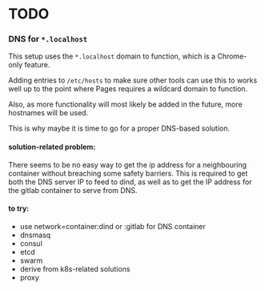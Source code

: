 # TODO

### DNS for `*.localhost`
This setup uses the `*.localhost` domain to function, which is a Chrome-only
feature.

Adding entries to `/etc/hosts` to make sure other tools can use this to works
well up to the point where Pages requires a wildcard domain to function.

Also, as more functionality will most likely be added in the future, more
hostnames will be used.

This is why maybe it is time to go for a proper DNS-based solution.

#### solution-related problem:
There seems to be no easy way to get the ip address for a neighbouring
container without breaching some safety barriers. This is required to
get both the DNS server IP to feed to dind, as well as to get the IP address
for the gitlab container to serve from DNS.

#### to try:
- use network=container:dind or :gitlab for DNS container
- dnsmasq
- consul
- etcd
- swarm
- derive from k8s-related solutions
- proxy
